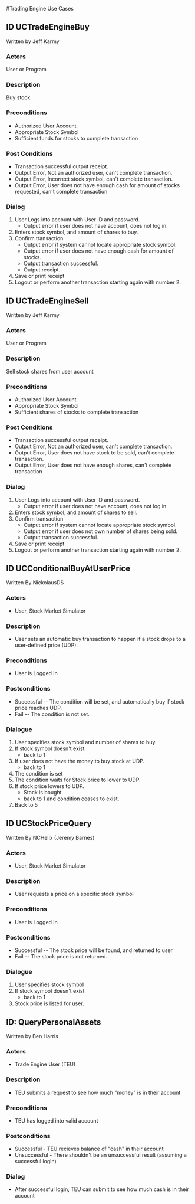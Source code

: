 #Trading Engine Use Cases

## ID  UCTradeEngineBuy
Written by Jeff Karmy

### Actors
User or Program 

### Description
Buy stock

### Preconditions
* Authorized User Account
* Appropriate Stock Symbol 
* Sufficient funds for stocks to complete transaction

### Post Conditions
* Transaction successful output receipt.
* Output Error, Not an authorized user, can't complete transaction.
* Output Error, Incorrect stock symbol, can't complete transaction.
* Output Error, User does not have enough cash for amount of stocks requested, can't complete transaction

### Dialog
1. User Logs into account with User ID and password.
	* Output error if user does not have account, does not log in.
2.  Enters stock symbol, and amount of shares to buy.
3.  Confirm transaction  
	* Output error if system cannot locate appropriate stock symbol.
	* Output error if user does not have enough cash for amount of stocks.
	* Output transaction successful.
	* Output receipt.
4. Save or print receipt
5. Logout or perform another transaction starting again with number 2.


## ID  UCTradeEngineSell
Written by Jeff Karmy

### Actors
User or Program 

### Description
Sell stock shares from user account

### Preconditions
* Authorized User Account
* Appropriate Stock Symbol 
* Sufficient shares of stocks to complete transaction

### Post Conditions
* Transaction successful output receipt.
* Output Error, Not an authorized user, can't complete transaction.
* Output Error, User does not have stock to be sold, can't complete transaction.
* Output Error, User does not have enough shares, can't complete transaction

### Dialog
1. User Logs into account with User ID and password.
	* Output error if user does not have account, does not log in.
2.  Enters stock symbol, and amount of shares to sell.
3.  Confirm transaction  
	* Output error if system cannot locate appropriate stock symbol.
	* Output error if user does not own number of shares being sold.
	* Output transaction successful.
4. Save or print receipt
5. Logout or perform another transaction starting again with number 2.

## ID  UCConditionalBuyAtUserPrice 
Written By NickolausDS

### Actors
 * User, Stock Market Simulator

### Description
 * User sets an automatic buy transaction to happen if a stock drops to a user-defined price (UDP).

### Preconditions
 * User is Logged in

### Postconditions
 * Successful -- The condition will be set, and automatically buy if stock price reaches UDP.
 * Fail -- The condition is not set.

### Dialogue
 1. User specifies stock symbol and number of shares to buy. 
 2. If stock symbol doesn't exist
	* back to 1
 3. If user does not have the money to buy stock at UDP.
	* back to 1
 4. The condition is set
 5. The condition waits for Stock price to lower to UDP.
 6. If stock price lowers to UDP.
	* Stock is bought
	* back to 1 and condition ceases to exist.
 7. Back to 5

## ID  UCStockPriceQuery
Written By NCHelix (Jeremy Barnes)

### Actors
 * User, Stock Market Simulator

### Description
 * User requests a price on a specific stock symbol

### Preconditions
 * User is Logged in

### Postconditions
 * Successful -- The stock price will be found, and returned to user
 * Fail -- The stock price is not returned.

### Dialogue
 1. User specifies stock symbol 
 2. If stock symbol doesn't exist
	* back to 1
 3. Stock price is listed for user.

## ID:	QueryPersonalAssets
Written by Ben Harris

### Actors
 * Trade Engine User (TEU)
 
### Description	
 * TEU submits a request to see how much "money" is in their account
 
### Preconditions	
 * TEU has logged into valid account

### Postconditions	
 * Successful - TEU recieves balance of "cash" in their account
 * Unsuccessful - There shouldn't be an unsuccessful result (assuming a successful login)

### Dialog		
 * After successful login, TEU can submit to see how much cash is in their account

